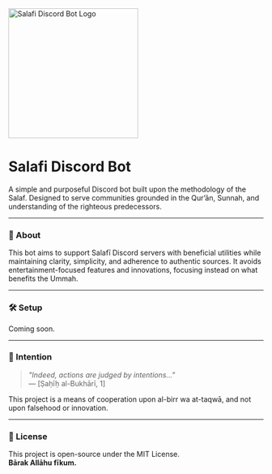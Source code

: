 <img src="https://github.com/user-attachments/assets/5c687445-0e78-4442-89f2-8e37e08f556f" alt="Salafi Discord Bot Logo" width="256" height="256"/>

# Salafi Discord Bot

A simple and purposeful Discord bot built upon the methodology of the Salaf. Designed to serve communities grounded in the Qur’ān, Sunnah, and understanding of the righteous predecessors.

---

### 🧾 About

This bot aims to support Salafī Discord servers with beneficial utilities while maintaining clarity, simplicity, and adherence to authentic sources. It avoids entertainment-focused features and innovations, focusing instead on what benefits the Ummah.

---

### 🛠 Setup

Coming soon.

---

### 🤲 Intention

> *"Indeed, actions are judged by intentions..."*  
> — [Ṣaḥīḥ al-Bukhārī, 1]

This project is a means of cooperation upon al-birr wa at-taqwā, and not upon falsehood or innovation.

---

### 📖 License

This project is open-source under the MIT License.  
**Bārak Allāhu fīkum.**